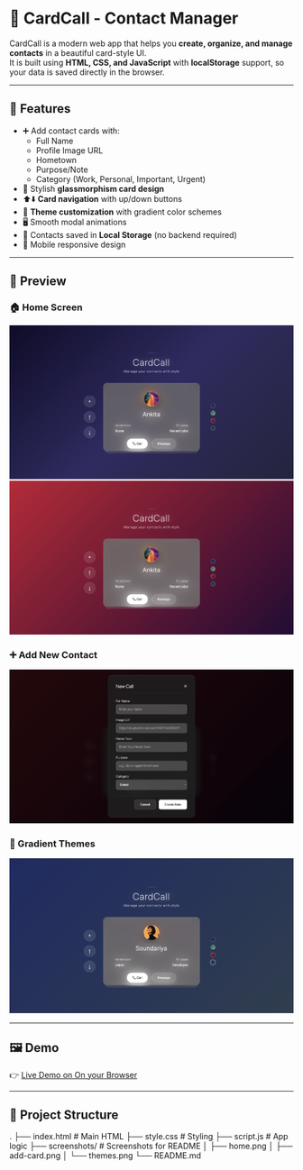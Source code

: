 # 📇 CardCall - Contact Manager

CardCall is a modern web app that helps you **create, organize, and manage contacts** in a beautiful card-style UI.  
It is built using **HTML, CSS, and JavaScript** with **localStorage** support, so your data is saved directly in the browser.

---

## 🚀 Features
- ➕ Add contact cards with:
  - Full Name
  - Profile Image URL
  - Hometown
  - Purpose/Note
  - Category (Work, Personal, Important, Urgent)
- 🎨 Stylish **glassmorphism card design**
- ⬆️⬇️ **Card navigation** with up/down buttons
- 🌈 **Theme customization** with gradient color schemes
- 🖥️ Smooth modal animations
- 💾 Contacts saved in **Local Storage** (no backend required)
- 📱 Mobile responsive design

---

## 📸 Preview

### 🏠 Home Screen
![Home Screen](./img/home.png)
![Home Screen](./img/home2.png)

### ➕ Add New Contact
![Add Contact](./img/form.png)

### 🎨 Gradient Themes
![Themes](./img/theme.png)

---

## 🖼️ Demo
👉 [Live Demo on On your Browser](https://call-card-manager.vercel.app/)

---

## 📂 Project Structure

.
├── index.html # Main HTML
├── style.css # Styling
├── script.js # App logic
├── screenshots/ # Screenshots for README
│ ├── home.png
│ ├── add-card.png
│ └── themes.png
└── README.md

